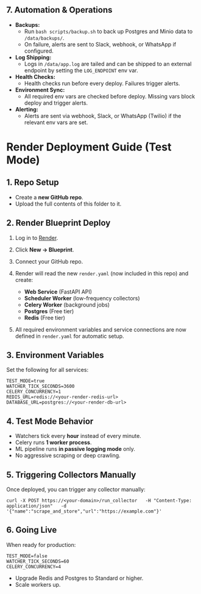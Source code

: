 ## 7. Automation & Operations

- **Backups:**
  - Run `bash scripts/backup.sh` to back up Postgres and Minio data to `/data/backups/`.
  - On failure, alerts are sent to Slack, webhook, or WhatsApp if configured.
- **Log Shipping:**
  - Logs in `/data/app.log` are tailed and can be shipped to an external endpoint by setting the `LOG_ENDPOINT` env var.
- **Health Checks:**
  - Health checks run before every deploy. Failures trigger alerts.
- **Environment Sync:**
  - All required env vars are checked before deploy. Missing vars block deploy and trigger alerts.
- **Alerting:**
  - Alerts are sent via webhook, Slack, or WhatsApp (Twilio) if the relevant env vars are set.
# Render Deployment Guide (Test Mode)

## 1. Repo Setup
- Create a **new GitHub repo**.
- Upload the full contents of this folder to it.

## 2. Render Blueprint Deploy
1. Log in to [Render](https://render.com/).
2. Click **New → Blueprint**.
3. Connect your GitHub repo.

4. Render will read the new `render.yaml` (now included in this repo) and create:
   - **Web Service** (FastAPI API)
   - **Scheduler Worker** (low-frequency collectors)
   - **Celery Worker** (background jobs)
   - **Postgres** (Free tier)
   - **Redis** (Free tier)
5. All required environment variables and service connections are now defined in `render.yaml` for automatic setup.

## 3. Environment Variables
Set the following for all services:
```
TEST_MODE=true
WATCHER_TICK_SECONDS=3600
CELERY_CONCURRENCY=1
REDIS_URL=redis://<your-render-redis-url>
DATABASE_URL=postgres://<your-render-db-url>
```

## 4. Test Mode Behavior
- Watchers tick every **hour** instead of every minute.
- Celery runs **1 worker process**.
- ML pipeline runs **in passive logging mode** only.
- No aggressive scraping or deep crawling.

## 5. Triggering Collectors Manually
Once deployed, you can trigger any collector manually:
```
curl -X POST https://<your-domain>/run_collector   -H "Content-Type: application/json"   -d '{"name":"scrape_and_store","url":"https://example.com"}'
```

## 6. Going Live
When ready for production:
```
TEST_MODE=false
WATCHER_TICK_SECONDS=60
CELERY_CONCURRENCY=4
```
- Upgrade Redis and Postgres to Standard or higher.
- Scale workers up.
